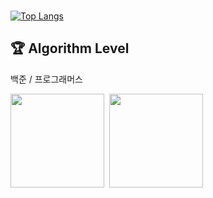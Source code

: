 
<br/>

[![Top Langs](https://github-readme-stats.vercel.app/api/top-langs?username=somnal-dev&exclude_repo=github-readme-stats&layout=compact&theme=tokyonight&langs_count=6&custom_title=가장%20많이%20쓰는%20언어&hide=jupyter%20notebook)](https://somnwal.notion.site/3c665d5f2f0d419bb92b0f975066aa61)

## 🏆 Algorithm Level
백준 / 프로그래머스

<a href="https://solved.ac/somnwal"><img src="http://mazassumnida.wtf/api/v2/generate_badge?boj=somnwal" height="150"/></a>&nbsp;
<a href="https://solved.ac/somnwal"><img src="https://github.com/somnwal/github-programmers-rank/blob/master/lib/result.svg" height="150"/></a>
<br/>


